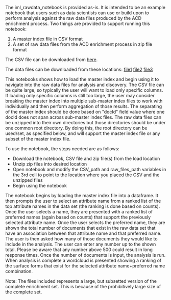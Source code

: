 
The iml_rawdata_notebook is provided as-is. It is intended to be an example notebook that users such as data scientists can use or build upon to perform analysis against the raw data files produced by the ACD enrichment process. Two things are provided to support running this notebook:

1. A master index file in CSV format
2. A set of raw data files from the ACD enrichment process in zip file format

The CSV file can be downloaded from [here](https://whcs-dev-covid19-data.s3.us-east.cloud-object-storage.appdomain.cloud/iml_04162020.csv.zip).

The data files can be downloaded from these locations: [file1](https://whcs-dev-covid19-data.s3.us-east.cloud-object-storage.appdomain.cloud/iml_04162020_1.zip) [file2](https://whcs-dev-covid19-data.s3.us-east.cloud-object-storage.appdomain.cloud/iml_04162020_2.zip) [file3](https://whcs-dev-covid19-data.s3.us-east.cloud-object-storage.appdomain.cloud/iml_04162020_3.zip)

This notebooks shows how to load the master index and begin using it to navigate into the raw data files for analysis and discovery.  The CSV file can be quite large, so typically the user will want to load only specific columns.  If loading only specific columns is still too large, the user may consider breaking the master index into multiple sub-master index files to work with individually and then perform aggregation of those results.  The separating of the master index should be done based on "docId" field value where one docId does not span across sub-master index files.  The raw data files can be unzipped into their own directories but those directories should be under one common root directory.  By doing this, the root directory can be used/set, as specified below, and will support the master index file or any subset of the master index file.

To use the notebook, the steps needed are as follows:
- Download the notebook, CSV file and zip file(s) from the load location
- Unzip zip files into desired location
- Open notebook and modify the CSV_path and raw_files_path variables in the 3rd cell to point to the location where you placed the CSV and the unzipped files
- Begin using the notebook

The notebook begins by loading the master index file into a dataframe.  It then prompts the user to select an attribute name from a ranked list of the top attribute names in the data set (the ranking is done based on counts).  Once the user selects a name, they are presented with a ranked list of preferred names (again based on counts) that support the previously selected attribute name.  Once the user selects the preferred name, they are shown the total number of documents that exist in the raw data set that have an association between that attribute name and that preferred name.  The user is then asked how many of those documents they would like to include in the analysis.  The user can enter any number up to the shown total.  Please be aware that any number above 500 could result in long response times.  Once the number of documents is input, the analysis is run.  When analysis is complete a wordcloud is presented showing a ranking of the surface forms that exist for the selected attribute name+preferred name combination.

Note: The files included represents a large, but subsetted version of the complete enrichment set.  This is because of the prohibitively large size of the complete set.  